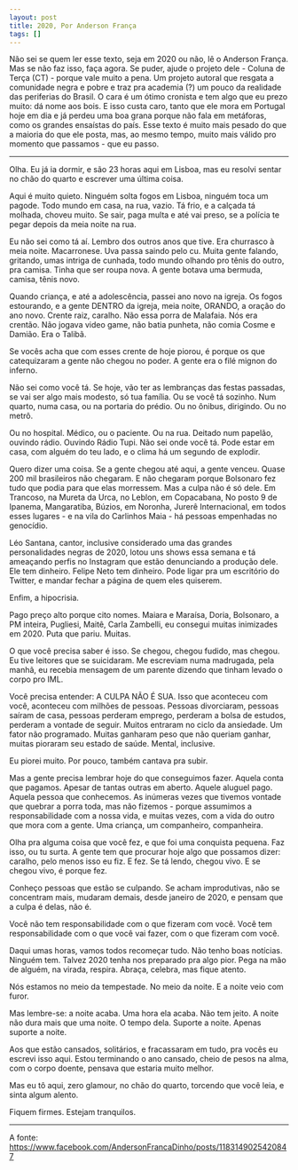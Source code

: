 ```yaml
---
layout: post
title: 2020, Por Anderson França
tags: []
---
```


Não sei se quem ler esse texto, seja em 2020 ou não, lê o Anderson França. Mas se não faz isso, faça agora. Se puder, ajude o projeto dele - Coluna de Terça (CT) - porque vale muito a pena. Um projeto autoral que resgata a comunidade negra e pobre e traz pra academia (?) um pouco da realidade das periferias do Brasil. O cara é um ótimo cronista e tem algo que eu prezo muito: dá nome aos bois. E isso custa caro, tanto que ele mora em Portugal hoje em dia e já perdeu uma boa grana porque não fala em metáforas, como os grandes ensaístas do país.
Esse texto é muito mais pesado do que a maioria do que ele posta, mas, ao mesmo tempo, muito mais válido pro momento que passamos - que eu passo.

***

Olha.
Eu já ia dormir, e são 23 horas aqui em Lisboa, mas eu resolvi sentar no chão do quarto e escrever uma última coisa.

Aqui é muito quieto. Ninguém solta fogos em Lisboa, ninguém toca um pagode. Todo mundo em casa, na rua, vazio. Tá frio, e a calçada tá molhada, choveu muito. Se sair, paga multa e até vai preso, se a polícia te pegar depois da meia noite na rua.

Eu não sei como tá aí.
Lembro dos outros anos que tive. Era churrasco à meia noite. Macarronese. Uva passa saindo pelo cu. Muita gente falando, gritando, umas intriga de cunhada, todo mundo olhando pro tênis do outro, pra camisa. Tinha que ser roupa nova. A gente botava uma bermuda, camisa, tênis novo. 

Quando criança, e até a adolescência, passei ano novo na igreja. Os fogos estourando, e a gente DENTRO da igreja, meia noite, ORANDO, a oração do ano novo. Crente raiz, caralho. Não essa porra de Malafaia. Nós era crentão. Não jogava video game, não batia punheta, não comia Cosme e Damião. Era o Talibã.

Se vocês acha que com esses crente de hoje piorou, é porque os que catequizaram a gente não chegou no poder. A gente era o filé mignon do inferno.

Não sei como você tá. 
Se hoje, vão ter as lembranças das festas passadas, se vai ser algo mais modesto, só tua família. Ou se você tá sozinho. Num quarto, numa casa, ou na portaria do prédio. Ou no ônibus, dirigindo. Ou no metrô. 

Ou no hospital. 
Médico, ou o paciente. 
Ou na rua. Deitado num papelão, ouvindo rádio. Ouvindo Rádio Tupi. Não sei onde você tá. Pode estar em casa, com alguém do teu lado, e o clima há um segundo de explodir. 

Quero dizer uma coisa.
Se a gente chegou até aqui, a gente venceu.
Quase 200 mil brasileiros não chegaram. E não chegaram porque Bolsonaro fez tudo que podia para que elas morressem. Mas a culpa não é só dele. Em Trancoso, na Mureta da Urca, no Leblon, em Copacabana, No posto 9 de Ipanema, Mangaratiba, Búzios, em Noronha, Jurerê Internacional, em todos esses lugares - e na vila do Carlinhos Maia - há pessoas empenhadas no genocídio. 

Léo Santana, cantor, inclusive considerado uma das grandes personalidades negras de 2020, lotou uns shows essa semana e tá ameaçando perfis no Instagram que estão denunciando a produção dele. Ele tem dinheiro. Felipe Neto tem dinheiro. Pode ligar pra um escritório do Twitter, e mandar fechar a página de quem eles quiserem. 

Enfim, a hipocrisia.

Pago preço alto porque cito nomes. Maiara e Maraísa, Doria, Bolsonaro, a PM inteira, Pugliesi, Maitê, Carla Zambelli, eu consegui muitas inimizades em 2020. Puta que pariu. Muitas.

O que você precisa saber é isso. Se chegou, chegou fudido, mas chegou. Eu tive leitores que se suicidaram. Me escreviam numa madrugada, pela manhã, eu recebia mensagem de um parente dizendo que tinham levado o corpo pro IML.

Você precisa entender: A CULPA NÃO É SUA.
Isso que aconteceu com você, aconteceu com milhões de pessoas. Pessoas divorciaram, pessoas saíram de casa, pessoas perderam emprego, perderam a bolsa de estudos, perderam a vontade de seguir. Muitos entraram no ciclo da ansiedade. Um fator não programado. Muitas ganharam peso que não queriam ganhar, muitas pioraram seu estado de saúde. Mental, inclusive.

Eu piorei muito. Por pouco, também cantava pra subir.

Mas a gente precisa lembrar hoje do que conseguimos fazer.
Aquela conta que pagamos. Apesar de tantas outras em aberto. Aquele aluguel pago. Aquela pessoa que conhecemos. As inúmeras vezes que tivemos vontade que quebrar a porra toda, mas não fizemos - porque assumimos a responsabilidade com a nossa vida, e muitas vezes, com a vida do outro que mora com a gente. Uma criança, um companheiro, companheira. 

Olha pra alguma coisa que você fez, e que foi uma conquista pequena. Faz isso, ou tu surta. A gente tem que procurar hoje algo que possamos dizer: caralho, pelo menos isso eu fiz. E fez. Se tá lendo, chegou vivo. E se chegou vivo, é porque fez.

Conheço pessoas que estão se culpando. Se acham improdutivas, não se concentram mais, mudaram demais, desde janeiro de 2020, e pensam que a culpa é delas, não é.

Você não tem responsabilidade com o que fizeram com você. Você tem responsabilidade com o que você vai fazer, com o que fizeram com você.

Daqui umas horas, vamos todos recomeçar tudo.
Não tenho boas notícias. Ninguém tem. 
Talvez 2020 tenha nos preparado pra algo pior.
Pega na mão de alguém, na virada, respira. Abraça, celebra, mas fique atento.

Nós estamos no meio da tempestade. 
No meio da noite. 
E a noite veio com furor. 

Mas lembre-se: a noite acaba. 
Uma hora ela acaba. Não tem jeito. A noite não dura mais que uma noite. O tempo dela. Suporte a noite. Apenas suporte a noite. 

Aos que estão cansados, solitários, e fracassaram em tudo, pra vocês eu escrevi isso aqui. Estou terminando o ano cansado, cheio de pesos na alma, com o corpo doente, pensava que estaria muito melhor.

Mas eu tô aqui, zero glamour, no chão do quarto, torcendo que você leia, e sinta algum alento.

Fiquem firmes.
Estejam tranquilos.

***

A fonte: https://www.facebook.com/AndersonFrancaDinho/posts/1183149025420847
